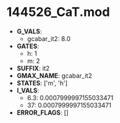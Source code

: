 # 144526_CaT.mod

- **G_VALS**:
  - gcabar_it2: 8.0
- **GATES**:
  - h: 1
  - m: 2
- **SUFFIX**: it2
- **GMAX_NAME**: gcabar_it2
- **STATES**: ['m', 'h']
- **I_VALS**:
  - 6.3: 0.0007999997155033471
  - 37: 0.0007999997155033471
- **ERROR_FLAGS**: []
